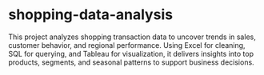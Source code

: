 # shopping-data-analysis
This project analyzes shopping transaction data to uncover trends in sales, customer behavior, and regional performance. Using Excel for cleaning, SQL for querying, and Tableau for visualization, it delivers insights into top products, segments, and seasonal patterns to support business decisions.
